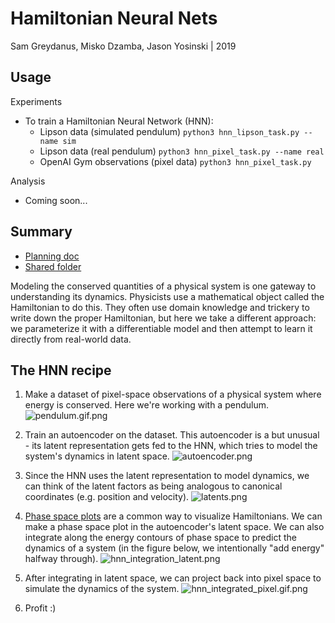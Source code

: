 Hamiltonian Neural Nets
=======
Sam Greydanus, Misko Dzamba, Jason Yosinski | 2019

Usage
--------

Experiments
 * To train a Hamiltonian Neural Network (HNN):
 	* Lipson data (simulated pendulum) `python3 hnn_lipson_task.py --name sim`
 	* Lipson data (real pendulum) `python3 hnn_pixel_task.py --name real`
 	* OpenAI Gym observations (pixel data) `python3 hnn_pixel_task.py`

Analysis
 * Coming soon...

Summary
--------

* [Planning doc](https://docs.google.com/document/d/1WLprq600etYrqc51GLm5uTd2sTBeMYB5MUakJigCSEw/edit)
* [Shared folder](https://drive.google.com/open?id=1869p7KJfOV5rI5HflTb7DmdnuSNbMyFU)

Modeling the conserved quantities of a physical system is one gateway to understanding its dynamics. Physicists use a mathematical object called the Hamiltonian to do this. They often use domain knowledge and trickery to write down the proper Hamiltonian, but here we take a different approach: we parameterize it with a differentiable model and then attempt to learn it directly from real-world data.

The HNN recipe
--------

1. Make a dataset of pixel-space observations of a physical system where energy is conserved. Here we're working with a pendulum.
![pendulum.gif.png](pendulum.gif.png)

2. Train an autoencoder on the dataset. This autoencoder is a but unusual - its latent representation gets fed to the HNN, which tries to model the system's dynamics in latent space.
![autoencoder.png](autoencoder.png)

3. Since the HNN uses the latent representation to model dynamics, we can think of the latent factors as being analogous to canonical coordinates (e.g. position and velocity).
![latents.png](latents.png)

4. [Phase space plots](https://en.wikiversity.org/wiki/Advanced_Classical_Mechanics/Phase_Space) are a common way to visualize Hamiltonians. We can make a phase space plot in the autoencoder's latent space. We can also integrate along the energy contours of phase space to predict the dynamics of a system (in the figure below, we intentionally "add energy" halfway through).
![hnn_integration_latent.png](hnn_integration_latent.png)

5. After integrating in latent space, we can project back into pixel space to simulate the dynamics of the system.
![hnn_integrated_pixel.gif.png](hnn_integrated_pixel.gif.png)

6. Profit :)
